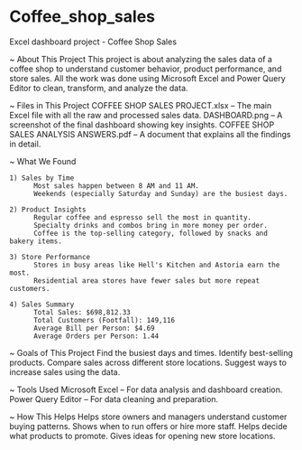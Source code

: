 # Coffee_shop_sales
Excel dashboard project - Coffee Shop Sales 

~ About This Project
    This project is about analyzing the sales data of a coffee shop to understand customer behavior, product performance, and store sales. All the work was done using Microsoft Excel and Power Query Editor to         clean, transform, and analyze the data.

~ Files in This Project
    COFFEE SHOP SALES PROJECT.xlsx – The main Excel file with all the raw and processed sales data.
    DASHBOARD.png – A screenshot of the final dashboard showing key insights.
    COFFEE SHOP SALES ANALYSIS ANSWERS.pdf – A document that explains all the findings in detail.

~ What We Found
    
    1) Sales by Time
          Most sales happen between 8 AM and 11 AM.
          Weekends (especially Saturday and Sunday) are the busiest days.

    2) Product Insights
          Regular coffee and espresso sell the most in quantity.
          Specialty drinks and combos bring in more money per order.
          Coffee is the top-selling category, followed by snacks and bakery items.

    3) Store Performance
          Stores in busy areas like Hell's Kitchen and Astoria earn the most.
          Residential area stores have fewer sales but more repeat customers.

    4) Sales Summary
          Total Sales: $698,812.33
          Total Customers (Footfall): 149,116
          Average Bill per Person: $4.69
          Average Orders per Person: 1.44

~ Goals of This Project
    Find the busiest days and times.
    Identify best-selling products.
    Compare sales across different store locations.
    Suggest ways to increase sales using the data.

~ Tools Used
    Microsoft Excel – For data analysis and dashboard creation.
    Power Query Editor – For data cleaning and preparation.

~ How This Helps
    Helps store owners and managers understand customer buying patterns.
    Shows when to run offers or hire more staff.
    Helps decide what products to promote.
    Gives ideas for opening new store locations.




    
